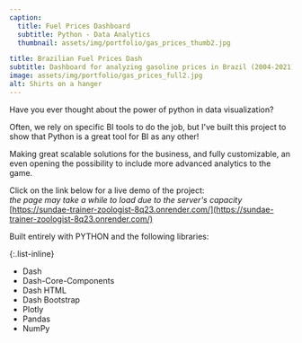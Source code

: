 ```yaml
---
caption:
  title: Fuel Prices Dashboard
  subtitle: Python - Data Analytics
  thumbnail: assets/img/portfolio/gas_prices_thumb2.jpg

title: Brazilian Fuel Prices Dash
subtitle: Dashboard for analyzing gasoline prices in Brazil (2004-2021) made with Python.
image: assets/img/portfolio/gas_prices_full2.jpg
alt: Shirts on a hanger
---
```

Have you ever thought about the power of python in data visualization?

Often, we rely on specific BI tools to do the job, but I've built this project to show that Python is a great tool for BI as any other!

Making great scalable solutions for the business, and fully customizable, an even opening the possibility to include more advanced analytics to the game.

Click on the link below for a live demo of the project:<br>
*the page may take a while to load due to the server's capacity*<br>
[https://sundae-trainer-zoologist-8q23.onrender.com/](https://sundae-trainer-zoologist-8q23.onrender.com/) 

Built entirely with PYTHON and the following libraries:

{:.list-inline} 
- Dash
- Dash-Core-Components
- Dash HTML
- Dash Bootstrap
- Plotly
- Pandas
- NumPy
